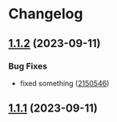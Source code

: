 # Changelog

## [1.1.2](https://github.com/jarodsmk/release-it-test/compare/1.1.1...1.1.2) (2023-09-11)


### Bug Fixes

* fixed something ([2150546](https://github.com/jarodsmk/release-it-test/commit/21505469f926cb6cf3f85533779b8279c6240eaf))

## [1.1.1](https://github.com/jarodsmk/release-it-test/compare/1.1.0...1.1.1) (2023-09-11)
